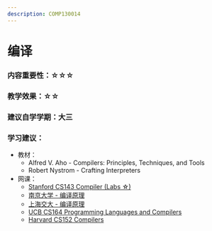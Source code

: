 ```yaml
---
description: COMP130014
---
```


# 编译

### 内容重要性：☆☆☆

### 教学效果：☆☆

### 建议自学学期：大三

### 学习建议：

* 教材：
  * Alfred V. Aho - Compilers: Principles, Techniques, and Tools
  * Robert Nystrom - Crafting Interpreters
* 网课：
  * [Stanford CS143 Compiler (Labs ☆)](https://csdiy.wiki/%E7%BC%96%E8%AF%91%E5%8E%9F%E7%90%86/CS143/)
  * [南京大学 - 编译原理](https://csdiy.wiki/%E7%BC%96%E8%AF%91%E5%8E%9F%E7%90%86/NJU-Compilers/#\_1)
  * [上海交大 - 编译原理](https://github.com/Kami-code/SE3355-Compliers-2021-Notes)
  * [UCB CS164 Programming Languages and Compilers](https://inst.eecs.berkeley.edu/\~cs164/fa22/)
  * [Harvard CS152 Compilers](https://www.bilibili.com/video/BV19A411E7Zu)

